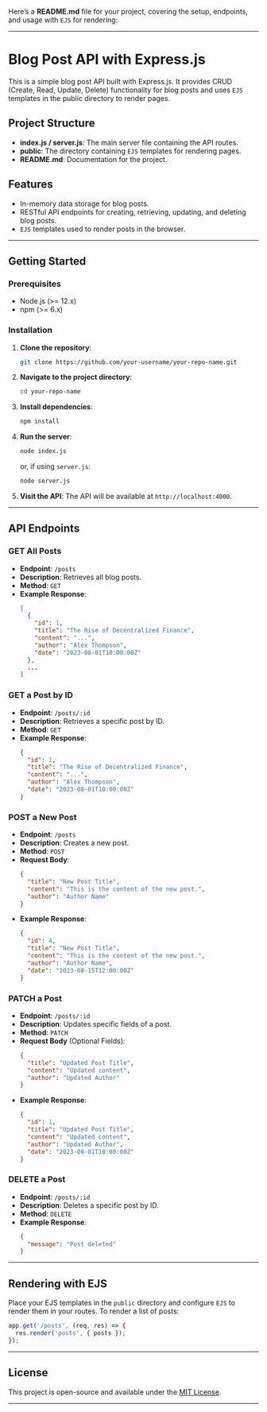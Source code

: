 Here’s a **README.md** file for your project, covering the setup, endpoints, and usage with `EJS` for rendering:

---

# Blog Post API with Express.js

This is a simple blog post API built with Express.js. It provides CRUD (Create, Read, Update, Delete) functionality for blog posts and uses `EJS` templates in the public directory to render pages.

## Project Structure
- **index.js / server.js**: The main server file containing the API routes.
- **public**: The directory containing `EJS` templates for rendering pages.
- **README.md**: Documentation for the project.

## Features
- In-memory data storage for blog posts.
- RESTful API endpoints for creating, retrieving, updating, and deleting blog posts.
- `EJS` templates used to render posts in the browser.

---

## Getting Started

### Prerequisites
- Node.js (>= 12.x)
- npm (>= 6.x)

### Installation

1. **Clone the repository**:
   ```bash
   git clone https://github.com/your-username/your-repo-name.git
   ```

2. **Navigate to the project directory**:
   ```bash
   cd your-repo-name
   ```

3. **Install dependencies**:
   ```bash
   npm install
   ```

4. **Run the server**:
   ```bash
   node index.js
   ```
   or, if using `server.js`:
   ```bash
   node server.js
   ```

5. **Visit the API**:
   The API will be available at `http://localhost:4000`.

---

## API Endpoints

### GET All Posts
- **Endpoint**: `/posts`
- **Description**: Retrieves all blog posts.
- **Method**: `GET`
- **Example Response**:
   ```json
   [
     {
       "id": 1,
       "title": "The Rise of Decentralized Finance",
       "content": "...",
       "author": "Alex Thompson",
       "date": "2023-08-01T10:00:00Z"
     },
     ...
   ]
   ```

### GET a Post by ID
- **Endpoint**: `/posts/:id`
- **Description**: Retrieves a specific post by ID.
- **Method**: `GET`
- **Example Response**:
   ```json
   {
     "id": 1,
     "title": "The Rise of Decentralized Finance",
     "content": "...",
     "author": "Alex Thompson",
     "date": "2023-08-01T10:00:00Z"
   }
   ```

### POST a New Post
- **Endpoint**: `/posts`
- **Description**: Creates a new post.
- **Method**: `POST`
- **Request Body**:
   ```json
   {
     "title": "New Post Title",
     "content": "This is the content of the new post.",
     "author": "Author Name"
   }
   ```
- **Example Response**:
   ```json
   {
     "id": 4,
     "title": "New Post Title",
     "content": "This is the content of the new post.",
     "author": "Author Name",
     "date": "2023-08-15T12:00:00Z"
   }
   ```

### PATCH a Post
- **Endpoint**: `/posts/:id`
- **Description**: Updates specific fields of a post.
- **Method**: `PATCH`
- **Request Body** (Optional Fields):
   ```json
   {
     "title": "Updated Post Title",
     "content": "Updated content",
     "author": "Updated Author"
   }
   ```
- **Example Response**:
   ```json
   {
     "id": 1,
     "title": "Updated Post Title",
     "content": "Updated content",
     "author": "Updated Author",
     "date": "2023-08-01T10:00:00Z"
   }
   ```

### DELETE a Post
- **Endpoint**: `/posts/:id`
- **Description**: Deletes a specific post by ID.
- **Method**: `DELETE`
- **Example Response**:
   ```json
   {
     "message": "Post deleted"
   }
   ```

---

## Rendering with EJS
Place your EJS templates in the `public` directory and configure `EJS` to render them in your routes. To render a list of posts:
```javascript
app.get('/posts', (req, res) => {
  res.render('posts', { posts });
});
```

---

## License
This project is open-source and available under the [MIT License](LICENSE).

---


